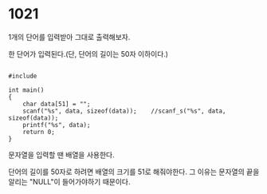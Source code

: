 # 1021

1개의 단어를 입력받아 그대로 출력해보자.

한 단어가 입력된다.(단, 단어의 길이는 50자 이하이다.)

<pre><code>
#include<stdio.h>

int main()
{
	char data[51] = "";
	scanf("%s", data, sizeof(data));	//scanf_s("%s", data, sizeof(data));
	printf("%s", data);
	return 0; 
}
</code></pre>

문자열을 입력할 땐 배열을 사용한다.

단어의 길이를 50자로 하려면 배열의 크기를 51로 해줘야한다. 그 이유는 문자열의 끝을 알리는 "NULL"이 들어가야하기 때문이다.

       